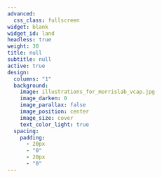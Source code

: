 ```yaml
---
advanced:
  css_class: fullscreen
widget: blank
widget_id: land
headless: true
weight: 30
title: null
subtitle: null
active: true
design:
  columns: "1"
  background:
    image: illustrations_for_morrislab_vcap.jpg
    image_darken: 0
    image_parallax: false
    image_position: center
    image_size: cover
    text_color_light: true
  spacing:
    padding:
      - 20px
      - "0"
      - 20px
      - "0"
---
```

